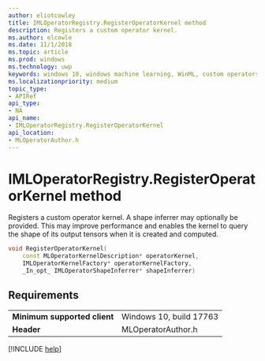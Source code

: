 ```yaml
---
author: eliotcowley
title: IMLOperatorRegistry.RegisterOperatorKernel method
description: Registers a custom operator kernel.
ms.author: elcowle
ms.date: 11/1/2018
ms.topic: article
ms.prod: windows
ms.technology: uwp
keywords: windows 10, windows machine learning, WinML, custom operators, RegisterOperatorKernel
ms.localizationpriority: medium
topic_type:
- APIRef
api_type:
- NA
api_name:
- IMLOperatorRegistry.RegisterOperatorKernel
api_location:
- MLOperatorAuthor.h
---
```


# IMLOperatorRegistry.RegisterOperatorKernel method

Registers a custom operator kernel. A shape inferrer may optionally be provided.  This may improve performance and enables the kernel to query the shape of its output tensors when it is created and computed.

```cpp
void RegisterOperatorKernel(
    const MLOperatorKernelDescription* operatorKernel,
    IMLOperatorKernelFactory* operatorKernelFactory,
    _In_opt_ IMLOperatorShapeInferrer* shapeInferrer)
```

## Requirements

| | |
|-|-|
| **Minimum supported client** | Windows 10, build 17763 |
| **Header** | MLOperatorAuthor.h |

[!INCLUDE [help](../includes/get-help.md)]
